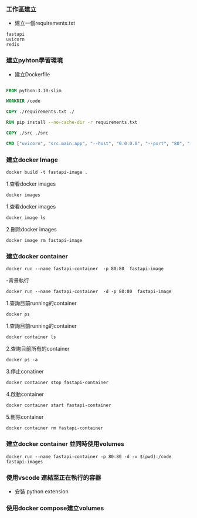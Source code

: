 ### 工作區建立

- 建立一個requirements.txt

```
fastapi
uvicorn
redis
```

### 建立pyhton學習環境

- 建立Dockerfile
  
```Dockerfile

FROM python:3.10-slim

WORKDIR /code

COPY ./requirements.txt ./

RUN pip install --no-cache-dir -r requirements.txt

COPY ./src ./src

CMD ["uvicorn", "src.main:app", "--host", "0.0.0.0", "--port", "80", "--reload"]

```

###  建立docker Image

    docker build -t fastapi-image .

1.查看docker images
	
	docker images

1.查看docker images

	docker image ls
	
2.刪除docker images

	docker image rm fastapi-image
	
### 建立docker container

	docker run --name fastapi-container  -p 80:80  fastapi-image
	
-背景執行

	docker run --name fastapi-container  -d -p 80:80  fastapi-image
	
	
1.查詢目前running的container

	docker ps
	
1.查詢目前running的container

	docker container ls
	
2.查詢目前所有的container

	docker ps -a
	
3.停止conatiner

	docker container stop fastapi-container
	
4.啟動container

	docker container start fastapi-container
	
5.刪除container

	docker container rm fastapi-container
	
### 建立docker container 並同時使用volumes

	docker run --name fastapi-container -p 80:80 -d -v $(pwd):/code fastapi-images	

### 使用vscode 連結至正在執行的容器

- 安裝 python extension


### 使用docker compose建立volumes


